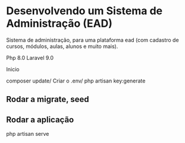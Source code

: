 # Desenvolvendo um Sistema de Administração (EAD)

Sistema de administração, para uma plataforma ead (com cadastro de cursos, módulos, aulas, alunos e muito mais).

Php 8.0
Laravel 9.0

Inicio

composer update/
Criar o .env/
php artisan key:generate

## Rodar a migrate, seed

## Rodar a aplicação

php artisan serve




